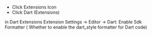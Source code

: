 - Click Extensions Icon
- Click Dart (Extensions)

in Dart Extensions
Extension Settings -> Editor -> Dart: Enable Sdk Formatter ( Whether to enable the dart_style formatter for Dart code)